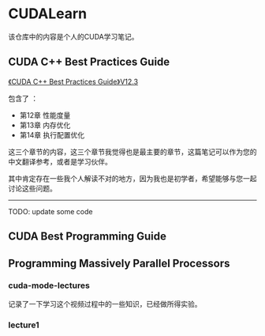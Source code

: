 # CUDALearn
该仓库中的内容是个人的CUDA学习笔记。




## CUDA C++ Best Practices Guide
[《CUDA C++ Best Practices Guide》V12.3](https://docs.nvidia.com/cuda/cuda-c-best-practices-guide/index.html)

包含了 ：
- 第12章 性能度量
- 第13章 内存优化
- 第14章 执行配置优化

这三个章节的内容，这三个章节我觉得也是最主要的章节，这篇笔记可以作为您的中文翻译参考，或者是学习伙伴。

其中肯定存在一些我个人解读不对的地方，因为我也是初学者，希望能够与您一起讨论这些问题。

---
TODO: update some code

## CUDA Best Programming Guide


## Programming Massively Parallel Processors


### cuda-mode-lectures
记录了一下学习这个视频过程中的一些知识，已经做所得实验。

### lecture1 
